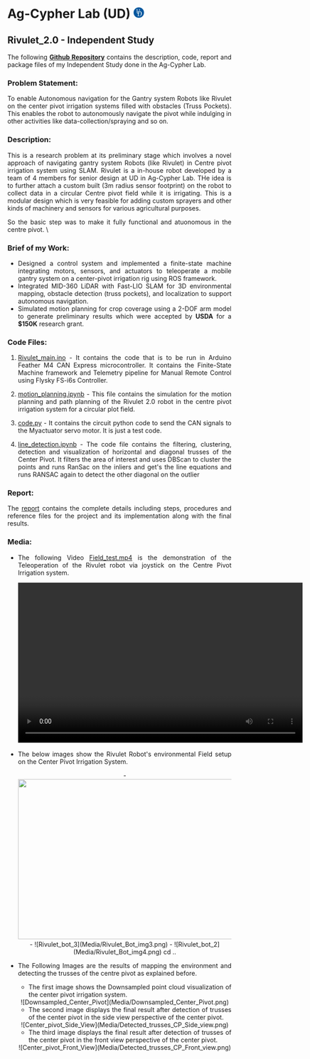 <!-- #################################################################################################################################################################################### -->

<style>

 body {
    text-align: justify;
  }

 /* img, video, table {
  display: block;
  margin-left: auto;
  margin-right: auto;
}  */

</style>

<!-- #################################################################################################################################################################################### -->
# Ag-Cypher Lab (UD) <img src="Media/UD_logo.jpg" width="25" height="25">
## Rivulet_2.0 - Independent Study

The following **[Github Repository](https://github.com/Anna02malai/Farm_ng_Amiga)** contains the description, code, report and package files of my Independent Study done in the Ag-Cypher Lab. 

### Problem Statement:

   To enable Autonomous navigation for the Gantry system Robots like Rivulet on the center pivot irrigation systems filled with obstacles (Truss Pockets). This enables the robot to autonomously navigate the pivot while indulging in other activities like data-collection/spraying and so on.

### Description:

   This is a research problem at its preliminary stage which involves a novel approach of navigating gantry system Robots (like Rivulet) in Centre pivot irrigation system using SLAM. Rivulet is a in-house robot developed by a team of 4 members for senior design at UD in Ag-Cypher Lab. THe idea is to further attach a custom built (3m radius sensor footprint) on the robot to collect data in a circular Centre pivot field while it is irrigating. This is a modular design which is very feasible for adding custom sprayers and other kinds of machinery and sensors for various agricultural purposes.

   So the basic step was to make it fully functional and atuonomous in the centre pivot. \

### Brief of my Work:

   - Designed a control system and implemented a finite-state machine integrating motors, sensors, and actuators to teleoperate a mobile gantry system on a center-pivot irrigation rig using ROS framework.
   - Integrated MID-360 LiDAR with Fast-LIO SLAM for 3D environmental mapping, obstacle detection (truss pockets), and localization to support autonomous navigation.
   - Simulated motion planning for crop coverage using a 2-DOF arm model to generate preliminary results which were accepted by **USDA** for a **$150K** research grant.

### Code Files:

1) [Rivulet_main.ino](Rivulet_2.0/Rivulet_main.ino) - It contains the code that is to be run in Arduino Feather M4 CAN Express microcontroller. It contains the Finite-State Machine framework and Telemetry pipeline for Manual Remote Control using Flysky FS-i6s Controller.

2) [motion_planning.ipynb](Rivulet_2.0/motion_planning.ipynb) - This file contains the simulation for the motion planning and path planning of the Rivulet 2.0 robot in the centre pivot irrigation system for a circular plot field.
   
3) [code.py](Rivulet_2.0/code.py) - It contains the circuit python code to send the CAN signals to the Myactuator servo motor. It is just a test code.

4) [line_detection.ipynb](Rivulet_2.0/line_detection.ipynb) - The code file contains the filtering, clustering, detection and visualization of horizontal and diagonal trusses of the Center Pivot. It filters the area of interest and uses DBScan to cluster the points and runs RanSac on the inliers and get's the line equations and runs RANSAC again to detect the other diagonal on the outlier

### Report: 
   The [report](Independent_Study_Report.pdf) contains the complete details including steps, procedures and reference files for the project and its implementation along with the final results.

### Media: 
   - The following Video [Field_test.mp4](Media/Field_Test.mp4) is the demonstration of the Teleoperation of the Rivulet robot via joystick on the Centre Pivot Irrigation system.
            
      <!-- {% raw %}  -->
      <div align="center">
      <video width="640" height="360" controls>
         <source src="Media/Field_Test.mp4" type="video/mp4">
         Your browser does not support the video tag.
      </video>
      </div>

      <!-- {% endraw %} --> 

   - The below images show the Rivulet Robot's environmental Field setup on the Center Pivot Irrigation System.
      <div align="center">
      - <img src= "Media/Rivulet_Bot_img2.jpg" width="640" height=360> 
      - ![Rivulet_bot_3](Media/Rivulet_Bot_img3.png)
      - ![Rivulet_bot_2](Media/Rivulet_Bot_img4.png) cd ..
      </div>

   - The Following Images are the results of mapping the environment and detecting the trusses of the centre pivot as explained before. 
      - The first image shows the Downsampled point cloud visualization of the center pivot irrigation system. 
      <div align="center">
         ![Downsampled_Center_Pivot](Media/Downsampled_Center_Pivot.png)
      </div>

      - The second image displays the final result after detection of trusses of the center pivot in the side view perspective of the center pivot. 
      <div align="center">
         ![Center_pivot_Side_View](Media/Detected_trusses_CP_Side_view.png)
      </div>
      
      - The third image displays the final result after detection of trusses of the center pivot in the front view perspective of the center pivot. 
      <div align="center">
         ![Center_pivot_Front_View](Media/Detected_trusses_CP_Front_view.png)
      </div>
